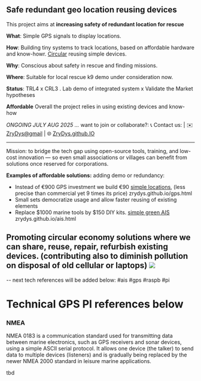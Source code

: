 ## Safe redundant geo location reusing devices 

This project aims at **increasing safety of redundant location for rescue** 

**What**: Simple GPS signals to display locations.

**How**: Building tiny systems to track locations, based on affordable hardware and know-howr. [Circular](circular.html) reusing simple devices. 

**Why**: Conscious about safety in rescue and finding missions.

**Where**: Suitable for local rescue k9 demo under consideration now.

**Status**: TRL4 x CRL3 . Lab demo of integrated system x Validate the Market hypotheses

**Affordable**
Overall the project relies in using existing devices and know-how 

*ONGOING JULY AUG 2025 ...* 
want to join or collaborate?:  📞 Contact us:  | ✉️ [ZryDys@gmail](mailto:ZryDys@gmail) | 🌐 [ZryDys.github.IO](https://zrydys.github.io) 

---

Mission: to bridge the tech gap using open-source tools, training, and low-cost innovation — so even small associations or villages can benefit from solutions once reserved for corporations.

**Examples of affordable solutions:** adding demo or redundancy:

- Instead of €900 GPS investment we build €90 [simple locations](gps.html), (less precise than commercial yet 9 times its price) zrydys.github.io/gps.html
- Small sets democratize usage and allow faster reusing of existing elements
- Replace $1000 marine tools by $150 DIY kits. [simple green AIS](ais.html) zrydys.github.io/ais.html 

Promoting **circular economy** solutions where we can share, reuse, repair, refurbish existing devices. (contributing also to diminish pollution on disposal of old cellular or laptops)
![](https://upload.wikimedia.org/wikipedia/commons/archive/6/67/20210807143407%21Linia_kontra%C5%AD_Cirkulero.svg)
---
-- next tech references will be added below:  #ais #gps #raspb #pi

# Technical GPS PI references below 


### NMEA
NMEA 0183 is a communication standard used for transmitting data between marine electronics, such as GPS receivers and sonar devices, using a simple ASCII serial protocol. It allows one device (the talker) to send data to multiple devices (listeners) and is gradually being replaced by the newer NMEA 2000 standard in leisure marine applications.


tbd 
